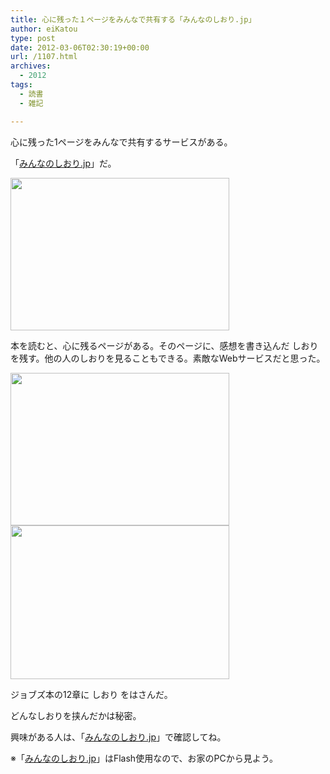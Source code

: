 ```yaml
---
title: 心に残った１ページをみんなで共有する「みんなのしおり.jp」
author: eiKatou
type: post
date: 2012-03-06T02:30:19+00:00
url: /1107.html
archives:
  - 2012
tags:
  - 読書
  - 雑記

---
```

心に残った1ページをみんなで共有するサービスがある。
  
「[みんなのしおり.jp][1]」だ。

[<img src="http://eikatou.net/blog/wp-content/uploads/2012/03/20120305a.png" alt="" title="20120305a" width="350" height="244" class="alignnone size-full wp-image-1108" srcset="/uploads/2012/03/20120305a.png 350w, /uploads/2012/03/20120305a-300x209.png 300w" sizes="(max-width: 350px) 100vw, 350px" />][1]

<!--more-->

本を読むと、心に残るページがある。そのページに、感想を書き込んだ しおり を残す。他の人のしおりを見ることもできる。素敵なWebサービスだと思った。

<img class="alignnone size-full wp-image-1109" title="20120305b" src="http://eikatou.net/blog/wp-content/uploads/2012/03/20120305b.png" alt="" width="350" height="244" srcset="/uploads/2012/03/20120305b.png 350w, /uploads/2012/03/20120305b-300x209.png 300w" sizes="(max-width: 350px) 100vw, 350px" />
  
<img src="http://eikatou.net/blog/wp-content/uploads/2012/03/20120305c.png" alt="" title="20120305c" width="350" height="246" class="alignnone size-full wp-image-1110" srcset="/uploads/2012/03/20120305c.png 350w, /uploads/2012/03/20120305c-300x210.png 300w" sizes="(max-width: 350px) 100vw, 350px" />
  
ジョブズ本の12章に しおり をはさんだ。 

どんなしおりを挟んだかは秘密。
  
興味がある人は、「[みんなのしおり.jp][1]」で確認してね。

※「[みんなのしおり.jp][1]」はFlash使用なので、お家のPCから見よう。

 [1]: http://minnanoshiori.jp/

